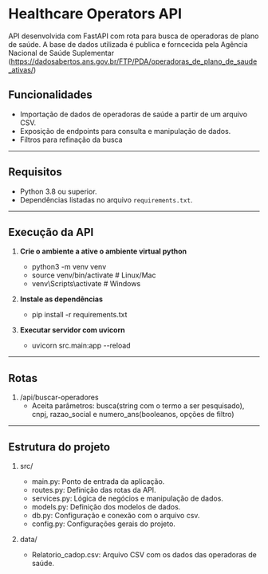 # Healthcare Operators API

API desenvolvida com FastAPI com rota para busca de operadoras de plano de saúde. A base de dados utilizada é publica e forncecida pela Agência Nacional de Saúde Suplementar (https://dadosabertos.ans.gov.br/FTP/PDA/operadoras_de_plano_de_saude_ativas/)

## Funcionalidades

- Importação de dados de operadoras de saúde a partir de um arquivo CSV.
- Exposição de endpoints para consulta e manipulação de dados.
- Filtros para refinação da busca

---

## Requisitos

- Python 3.8 ou superior.
- Dependências listadas no arquivo `requirements.txt`.

---

## Execução da API

1. **Crie o ambiente a ative o ambiente virtual python**

   - python3 -m venv venv
   - source venv/bin/activate # Linux/Mac
   - venv\Scripts\activate # Windows

2. **Instale as dependências**

   - pip install -r requirements.txt

3. **Executar servidor com uvicorn**

   - uvicorn src.main:app --reload

---

## Rotas

1. /api/buscar-operadores
   - Aceita parâmetros: busca(string com o termo a ser pesquisado), cnpj, razao_social e numero_ans(booleanos, opções de filtro)

---

## Estrutura do projeto

1. src/

   - main.py: Ponto de entrada da aplicação.
   - routes.py: Definição das rotas da API.
   - services.py: Lógica de negócios e manipulação de dados.
   - models.py: Definição dos modelos de dados.
   - db.py: Configuração e conexão com o arquivo csv.
   - config.py: Configurações gerais do projeto.

2. data/
   - Relatorio_cadop.csv: Arquivo CSV com os dados das operadoras de saúde.
